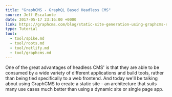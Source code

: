 ```yaml
---
title: "GraphCMS - GraphQL Based Headless CMS"
source: Jeff Escalante
date: 2017-05-17 23:16:00 +0000
link: https://graphcms.com/blog/static-site-generation-using-graphcms-spike-and-netlify
type: Tutorial
tool:
  - tool/spike.md
  - tool/roots.md
  - tool/netlify.md
  - tool/graphcms.md
---
```

One of the great advantages of headless CMS' is that they are able to be consumed by a wide variety of different applications and build tools, rather than being tied specifically to a web frontend. And today we'll be talking about using GraphCMS to create a static site - an architecture that suits many use cases much better than using a dynamic site or single page app.
